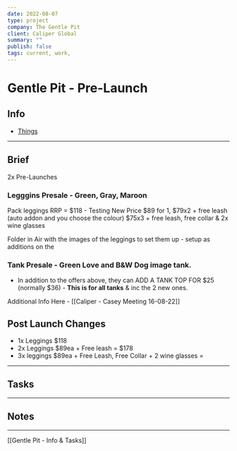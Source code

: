 ```yaml
---
date: 2022-08-07
type: project
company: The Gentle Pit
client: Caliper Global
summary: ""
publish: false
tags: current, work,
---
```


# Gentle Pit - Pre-Launch

## Info
-  [Things](things:///show?id=Pb87AXMEymVQZMc3mVhaFj)

---

## Brief

2x Pre-Launches

### Legggins Presale - Green, Gray, Maroon
Pack leggings RRP = $118 - 
Testing New Price $89 for 1, 
$79x2 + free leash (auto addon and you choose the colour)
$75x3 + free leash, free collar & 2x wine glasses

Folder in Air with the images of the leggings to set them up - setup as additions on the 


### Tank Presale - Green Love and B&W Dog image tank. 
- In addition to the offers above, they can ADD A TANK TOP FOR $25 (normally $36) - **This is for all tanks** & inc the 2 new ones. 

Additional Info Here - [[Caliper - Casey Meeting 16-08-22]]

## Post Launch Changes
- 1x Leggings $118
- 2x Leggings $89ea + Free leash = $178
- 3x leggings $89ea + Free Leash, Free Collar + 2 wine glasses = 


---

## Tasks


---

## Notes




---
[[Gentle Pit - Info & Tasks]]